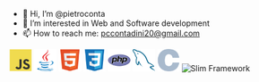 - 👋 Hi, I’m @pietroconta
- 👀 I’m interested in Web and Software development
- 📫 How to reach me: pccontadini20@gmail.com

<!---
pietroconta/pietroconta is a ✨ special ✨ repository because its `README.md` (this file) appears on your GitHub profile.
You can click the Preview link to take a look at your changes.
--->
<img src="https://raw.githubusercontent.com/devicons/devicon/master/icons/javascript/javascript-original.svg" alt="JavaScript" width="40" height="40" /> <img src="https://raw.githubusercontent.com/devicons/devicon/master/icons/java/java-original.svg" alt="Java" width="40" height="40" /> <img src="https://raw.githubusercontent.com/devicons/devicon/master/icons/html5/html5-original.svg" alt="HTML5" width="40" height="40" /> <img src="https://raw.githubusercontent.com/devicons/devicon/master/icons/css3/css3-original.svg" alt="CSS3" width="40" height="40" /> <img src="https://raw.githubusercontent.com/devicons/devicon/master/icons/php/php-original.svg" alt="PHP" width="40" height="40" /> <img src="https://raw.githubusercontent.com/devicons/devicon/master/icons/mysql/mysql-original.svg" alt="MySQL" width="40" height="40" /> <img src="https://raw.githubusercontent.com/devicons/devicon/master/icons/c/c-original.svg" alt="C" width="40" height="40" /> <img src="https://upload.wikimedia.org/wikipedia/commons/2/27/Slim_framework_logo.svg" alt="Slim Framework" width="40" height="40" />
